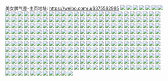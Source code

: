 美女脾气差-主页地址: https://weibo.com/u/6375562995 
![](https://wx4.sinaimg.cn/mw2000/006Xtdbdly1h8ubq9h6knj32c0340qv8.jpg) 
![](https://wx4.sinaimg.cn/mw2000/006Xtdbdly1h8ubqabd9pj32bk2ihe81.jpg) 
![](https://wx4.sinaimg.cn/mw2000/006Xtdbdly1h8ubq7qt0jj32c033z4qs.jpg) 
![](https://wx4.sinaimg.cn/mw2000/006Xtdbdly1h8ubqbnn0lj32c0340e81.jpg) 
![](https://wx4.sinaimg.cn/mw2000/006Xtdbdly1h8ubr1rwkhj32by2821kx.jpg) 
![](https://wx4.sinaimg.cn/mw2000/006Xtdbdly1h8ubr12rk6j31sc2dskjl.jpg) 
![](https://wx4.sinaimg.cn/mw2000/006Xtdbdly1h8ubr0bjs5j32c0340e81.jpg) 
![](https://wx4.sinaimg.cn/mw2000/006Xtdbdly1h8ubr2ir5xj31sc2dsb29.jpg) 
![](https://wx4.sinaimg.cn/mw2000/006Xtdbdly1h8ubqz27fdj32bz2y6e81.jpg) 
![](https://wx4.sinaimg.cn/mw2000/006Xtdbdly1h8hspj1e9hj31o0280x6p.jpg) 
![](https://wx4.sinaimg.cn/mw2000/006Xtdbdly1h8hsphb3srj32c03404qq.jpg) 
![](https://wx4.sinaimg.cn/mw2000/006Xtdbdly1h8hsgvopyjj30jr0tydk6.jpg) 
![](https://wx4.sinaimg.cn/mw2000/006Xtdbdly1h7u0hkxegoj31o02yo4qq.jpg) 
![](https://wx4.sinaimg.cn/mw2000/006Xtdbdly1h7ovau5ymxj32c03401kz.jpg) 
![](https://wx4.sinaimg.cn/mw2000/006Xtdbdly1h7ovavuxa3j33402c0e83.jpg) 
![](https://wx4.sinaimg.cn/mw2000/006Xtdbdly1h7ovasmbhpj32c0340npe.jpg) 
![](https://wx4.sinaimg.cn/mw2000/006Xtdbdly1h7ovaxmmkwj32c0340kjn.jpg) 
![](https://wx4.sinaimg.cn/mw2000/006Xtdbdly1h7lfibdmy0j31o0280kjl.jpg) 
![](https://wx4.sinaimg.cn/mw2000/006Xtdbdly1h7ksqczfqfj31o0280npd.jpg) 
![](https://wx4.sinaimg.cn/mw2000/006Xtdbdly1h7ksqh97ckj33402c01kz.jpg) 
![](https://wx4.sinaimg.cn/mw2000/006Xtdbdly1h7ksqem8jwj31nz1y77wh.jpg) 
![](https://wx4.sinaimg.cn/mw2000/006Xtdbdly1h7ksqiqsv0j32c0340u0y.jpg) 
![](https://wx4.sinaimg.cn/mw2000/006Xtdbdly1h7ksql7autj31o0280e81.jpg) 
![](https://wx4.sinaimg.cn/mw2000/006Xtdbdly1h7kst9x1quj32c03404qq.jpg) 
![](https://wx4.sinaimg.cn/mw2000/006Xtdbdly1h7iifkakjij33402c0npe.jpg) 
![](https://wx4.sinaimg.cn/mw2000/006Xtdbdly1h7iif61xh2j32c0340u0y.jpg) 
![](https://wx4.sinaimg.cn/mw2000/006Xtdbdly1h7iif8xl5wj33402c0kjn.jpg) 
![](https://wx4.sinaimg.cn/mw2000/006Xtdbdly1h7iifaxfv1j33402c0b2b.jpg) 
![](https://wx4.sinaimg.cn/mw2000/006Xtdbdly1h7iifmdm7uj33402c0e83.jpg) 
![](https://wx4.sinaimg.cn/mw2000/006Xtdbdly1h7iifckw12j33402c01kz.jpg) 
![](https://wx4.sinaimg.cn/mw2000/006Xtdbdly1h7iifenp4bj33402c04qr.jpg) 
![](https://wx4.sinaimg.cn/mw2000/006Xtdbdly1h7iifj2jy7j33402c01kz.jpg) 
![](https://wx4.sinaimg.cn/mw2000/006Xtdbdly1h7iifg5kc5j33402c01kz.jpg) 
![](https://wx4.sinaimg.cn/mw2000/006Xtdbdly1h7iifhs01dj33402c0u0z.jpg) 
![](https://wx4.sinaimg.cn/mw2000/006Xtdbdly1h7iif3qr2mj33402c0hdv.jpg) 
![](https://wx4.sinaimg.cn/mw2000/006Xtdbdly1h7igwr6cckj31o0280b29.jpg) 
![](https://wx4.sinaimg.cn/mw2000/006Xtdbdly1h7igwsmuecj31o0280b29.jpg) 
![](https://wx4.sinaimg.cn/mw2000/006Xtdbdly1h7igwpv9kwj31o0280b29.jpg) 
![](https://wx4.sinaimg.cn/mw2000/006Xtdbdly1h7gth4ymylj313u0tuh6e.jpg) 
![](https://wx4.sinaimg.cn/mw2000/006Xtdbdly1h7gth5bpgxj30u01404hg.jpg) 
![](https://wx4.sinaimg.cn/mw2000/006Xtdbdly1h7gtk5o0dhj30u00wbq9y.jpg) 
![](https://wx4.sinaimg.cn/mw2000/006Xtdbdly1h7gtk5y6e9j30u0140n5z.jpg) 
![](https://wx4.sinaimg.cn/mw2000/006Xtdbdly1h78k666mhdj31sc2dsu0x.jpg) 
![](https://wx4.sinaimg.cn/mw2000/006Xtdbdly1h78k67mw7wj31kw2dc4qq.jpg) 
![](https://wx4.sinaimg.cn/mw2000/006Xtdbdly1h78k69fdbsj31kw2dcn77.jpg) 
![](https://wx4.sinaimg.cn/mw2000/006Xtdbdly1h78k69ukgmj30u00wbk0e.jpg) 
![](https://wx4.sinaimg.cn/mw2000/006Xtdbdly1h78k6jqdfdj313u0tuqga.jpg) 
![](https://wx4.sinaimg.cn/mw2000/006Xtdbdly1h6zfe5jrhaj32c0340qv6.jpg) 
![](https://wx4.sinaimg.cn/mw2000/006Xtdbdly1h6lllzvprpj31400u0n50.jpg) 
![](https://wx4.sinaimg.cn/mw2000/006Xtdbdly1h6llm07c94j31400u0aap.jpg) 
![](https://wx4.sinaimg.cn/mw2000/006Xtdbdly1h6llm0kfnej31400u0dnc.jpg) 
![](https://wx4.sinaimg.cn/mw2000/006Xtdbdly1h6llfjt0ykj32801o0kjm.jpg) 
![](https://wx4.sinaimg.cn/mw2000/006Xtdbdly1h6llfkz73xj31o01o014m.jpg) 
![](https://wx4.sinaimg.cn/mw2000/006Xtdbdly1h6llfm70bvj31o01o0qv5.jpg) 
![](https://wx4.sinaimg.cn/mw2000/006Xtdbdly1h6llfn9ldfj31o01o0kjl.jpg) 
![](https://wx4.sinaimg.cn/mw2000/006Xtdbdly1h5h1r33ytuj31o01o0nec.jpg) 
![](https://wx4.sinaimg.cn/mw2000/006Xtdbdly1h5h1rw5djkj33342bc7wj.jpg) 
![](https://wx4.sinaimg.cn/mw2000/006Xtdbdly1h5h1shgiirj31o01o04qp.jpg) 
![](https://wx4.sinaimg.cn/mw2000/006Xtdbdly1h5h1szxb6wj33402c04qs.jpg) 
![](https://wx4.sinaimg.cn/mw2000/006Xtdbdly1h5h1r2k40xj31s02dchdt.jpg) 
![](https://wx4.sinaimg.cn/mw2000/006Xtdbdly1h5h1t43kvwj33342bce83.jpg) 
![](https://wx4.sinaimg.cn/mw2000/006Xtdbdly1h57sgm9j5pj33342bc4qs.jpg) 
![](https://wx4.sinaimg.cn/mw2000/006Xtdbdly1h57sgqfhsyj33342bcx6r.jpg) 
![](https://wx4.sinaimg.cn/mw2000/006Xtdbdly1h4ul0kzqipj30u0140naw.jpg) 
![](https://wx4.sinaimg.cn/mw2000/006Xtdbdly1h4sdxid50cj31400u07d7.jpg) 
![](https://wx4.sinaimg.cn/mw2000/006Xtdbdly1h4sdxj6ie2j31400u0grr.jpg) 
![](https://wx4.sinaimg.cn/mw2000/006Xtdbdly1h4sdxitd4yj31400u0dnj.jpg) 
![](https://wx4.sinaimg.cn/mw2000/006Xtdbdly1h4sdxjjsq0j31400u0qa7.jpg) 
![](https://wx4.sinaimg.cn/mw2000/006Xtdbdly1h4ibokytfuj33k02o04qq.jpg) 
![](https://wx4.sinaimg.cn/mw2000/006Xtdbdly1h4ibq33sxcj32bc27rkjl.jpg) 
![](https://wx4.sinaimg.cn/mw2000/006Xtdbdly1h4ibpd6oqbj33342bcx6r.jpg) 
![](https://wx4.sinaimg.cn/mw2000/006Xtdbdly1h4fj3bapt0j33342bchdv.jpg) 
![](https://wx4.sinaimg.cn/mw2000/006Xtdbdly1h4dnf1jlp3j30u01hcam5.jpg) 
![](https://wx4.sinaimg.cn/mw2000/006Xtdbdly1h4dnh74tjcj33342bckjm.jpg) 
![](https://wx4.sinaimg.cn/mw2000/006Xtdbdly1h4cjxtf6pfj31400u07c5.jpg) 
![](https://wx4.sinaimg.cn/mw2000/006Xtdbdly1h4cjxtykxtj31400u0gtp.jpg) 
![](https://wx4.sinaimg.cn/mw2000/006Xtdbdly1h45p5sr9vlj31sc2dsu0x.jpg) 
![](https://wx4.sinaimg.cn/mw2000/006Xtdbdly1h45p62dmauj33402c0e82.jpg) 
![](https://wx4.sinaimg.cn/mw2000/006Xtdbdly1h44fce155sj33402c0npe.jpg) 
![](https://wx4.sinaimg.cn/mw2000/006Xtdbdly1h44fcg1oe6j30u01gp7fx.jpg) 
![](https://wx4.sinaimg.cn/mw2000/006Xtdbdly1h44fcihcq2j32bc3344qq.jpg) 
![](https://wx4.sinaimg.cn/mw2000/006Xtdbdly1h44fcnnbwcj33342bcx6q.jpg) 
![](https://wx4.sinaimg.cn/mw2000/006Xtdbdly1h44fcf2hkrj30lg13u49j.jpg) 
![](https://wx4.sinaimg.cn/mw2000/006Xtdbdly1h44fcusmasj33342bchdw.jpg) 
![](https://wx4.sinaimg.cn/mw2000/006Xtdbdly1h44fcq1u0aj33342bcu0y.jpg) 
![](https://wx4.sinaimg.cn/mw2000/006Xtdbdly1h44fd2v4itj32bc3341kz.jpg) 
![](https://wx4.sinaimg.cn/mw2000/006Xtdbdly1h44fcl9og0j32bc3344qr.jpg) 
![](https://wx4.sinaimg.cn/mw2000/006Xtdbdly1h44f6env0ej32c0340npf.jpg) 
![](https://wx4.sinaimg.cn/mw2000/006Xtdbdly1h44f75ypulj33402c0npf.jpg) 
![](https://wx4.sinaimg.cn/mw2000/006Xtdbdly1h44f6kcdocj32c0340npf.jpg) 
![](https://wx4.sinaimg.cn/mw2000/006Xtdbdly1h44f6ptw1mj33402c0kjn.jpg) 
![](https://wx4.sinaimg.cn/mw2000/006Xtdbdly1h44f79ohasj33342bcb2a.jpg) 
![](https://wx4.sinaimg.cn/mw2000/006Xtdbdly1h44f7ewkuij33342bcqv7.jpg) 
![](https://wx4.sinaimg.cn/mw2000/006Xtdbdly1h44f7ku3j3j33342bc4qq.jpg) 
![](https://wx4.sinaimg.cn/mw2000/006Xtdbdly1h44f7id90cj33342bcx6q.jpg) 
![](https://wx4.sinaimg.cn/mw2000/006Xtdbdly1h44f7n2y81j33342bc1ky.jpg) 
![](https://wx4.sinaimg.cn/mw2000/006Xtdbdly1h3ruoz6brnj31400u010v.jpg) 
![](https://wx4.sinaimg.cn/mw2000/006Xtdbdly1h3ruozsjeej31400u0dn7.jpg) 
![](https://wx4.sinaimg.cn/mw2000/006Xtdbdly1h3k3i4gq49j32c0340hdw.jpg) 
![](https://wx4.sinaimg.cn/mw2000/006Xtdbdly1h3k3i6zqdxj33342bcqv9.jpg) 
![](https://wx4.sinaimg.cn/mw2000/006Xtdbdly1h3k3iqodd8j32bc334npg.jpg) 
![](https://wx4.sinaimg.cn/mw2000/006Xtdbdly1h3k3icqdtnj32bc334b29.jpg) 
![](https://wx4.sinaimg.cn/mw2000/006Xtdbdly1h3k3ibugtgj33342bcqv9.jpg) 
![](https://wx4.sinaimg.cn/mw2000/006Xtdbdly1h3k3ih9xypj32bc3344qs.jpg) 
![](https://wx4.sinaimg.cn/mw2000/006Xtdbdly1h3k3ifekhlj32bc334b2d.jpg) 
![](https://wx4.sinaimg.cn/mw2000/006Xtdbdly1h3k3iippslj33342bcnpe.jpg) 
![](https://wx4.sinaimg.cn/mw2000/006Xtdbdly1h3k3ilsjc2j32bc334npj.jpg) 
![](https://wx4.sinaimg.cn/mw2000/006Xtdbdly1h3k3i9dwkgj33342bcb2d.jpg) 
![](https://wx4.sinaimg.cn/mw2000/006Xtdbdly1h3k3io1f57j33342bc000.jpg) 
![](https://wx4.sinaimg.cn/mw2000/006Xtdbdly1h3k3it4ojej33342bcx6r.jpg) 
![](https://wx4.sinaimg.cn/mw2000/006Xtdbdly1h3k3ivg3mmj33342bcnpg.jpg) 
![](https://wx4.sinaimg.cn/mw2000/006Xtdbdly1h3k3ixua8lj33342bc4qs.jpg) 
![](https://wx4.sinaimg.cn/mw2000/006Xtdbdly1h3jgqenmjcj30uk3jd4qq.jpg) 
![](https://wx4.sinaimg.cn/mw2000/006Xtdbdly1h3jgqiejlnj329a2if1l1.jpg) 
![](https://wx4.sinaimg.cn/mw2000/006Xtdbdly1h3jgqkz7maj32bc2bc4qr.jpg) 
![](https://wx4.sinaimg.cn/mw2000/006Xtdbdly1h3jgqwy5apj32bc3347wj.jpg) 
![](https://wx4.sinaimg.cn/mw2000/006Xtdbdly1h3jgrbskhsj33342bcu0y.jpg) 
![](https://wx4.sinaimg.cn/mw2000/006Xtdbdly1h3jgqn0fe8j33342bchdv.jpg) 
![](https://wx4.sinaimg.cn/mw2000/006Xtdbdly1h3jgqp2upyj33342bcx6q.jpg) 
![](https://wx4.sinaimg.cn/mw2000/006Xtdbdly1h3jgqr3tpvj32bc334u0y.jpg) 
![](https://wx4.sinaimg.cn/mw2000/006Xtdbdly1h3jgqu821tj33342bckjo.jpg) 
![](https://wx4.sinaimg.cn/mw2000/006Xtdbdly1h3jgr00cmjj33342bchdy.jpg) 
![](https://wx4.sinaimg.cn/mw2000/006Xtdbdly1h3jgr33upyj32bc3347wj.jpg) 
![](https://wx4.sinaimg.cn/mw2000/006Xtdbdly1h3jgr5eixyj32bc334x6r.jpg) 
![](https://wx4.sinaimg.cn/mw2000/006Xtdbdly1h3jgr7xssvj32bc334u0z.jpg) 
![](https://wx4.sinaimg.cn/mw2000/006Xtdbdly1h3jgra6yboj33342bcx6q.jpg) 
![](https://wx4.sinaimg.cn/mw2000/006Xtdbdly1h3jgref1bbj33342bcx6q.jpg) 
![](https://wx4.sinaimg.cn/mw2000/006Xtdbdly1h3g9a28sfsj31400u0qb6.jpg) 
![](https://wx4.sinaimg.cn/mw2000/006Xtdbdly1h3g9a1ru65j31400u0gr3.jpg) 
![](https://wx4.sinaimg.cn/mw2000/006Xtdbdly1h3g9a2s9b3j31400u0k01.jpg) 
![](https://wx4.sinaimg.cn/mw2000/006Xtdbdly1h3f0wcjc36j32db1rzb2c.jpg) 
![](https://wx4.sinaimg.cn/mw2000/006Xtdbdly1h3f0w8ts8sj32db1rz7wj.jpg) 
![](https://wx4.sinaimg.cn/mw2000/006Xtdbdly1h3bnwygtjgj30qo0uzn4m.jpg) 
![](https://wx4.sinaimg.cn/mw2000/006Xtdbdly1h3bnwtgzn6j31400u047r.jpg) 
![](https://wx4.sinaimg.cn/mw2000/006Xtdbdly1h35qpi14mgj32c03404qq.jpg) 
![](https://wx4.sinaimg.cn/mw2000/006Xtdbdly1h35qoct1yaj31400u0n3d.jpg) 
![](https://wx4.sinaimg.cn/mw2000/006Xtdbdly1h35qod4xfqj31400u0wl6.jpg) 
![](https://wx4.sinaimg.cn/mw2000/006Xtdbdly1h35qodjynkj31400u0grc.jpg) 
![](https://wx4.sinaimg.cn/mw2000/006Xtdbdly1h35qodz9nej31400u0aic.jpg) 
![](https://wx4.sinaimg.cn/mw2000/006Xtdbdly1h35qtnk8fkj31400u0jxz.jpg) 
![](https://wx4.sinaimg.cn/mw2000/006Xtdbdly1h2wks79a1hj30tp13lgqg.jpg) 
![](https://wx4.sinaimg.cn/mw2000/006Xtdbdly1h2wksjgh4kj32bc334b2a.jpg) 
![](https://wx4.sinaimg.cn/mw2000/006Xtdbdly1h2f8kvm8b9j31400u0ahx.jpg) 
![](https://wx4.sinaimg.cn/mw2000/006Xtdbdly1h2f8l44aopj31400u0jzt.jpg) 
![](https://wx4.sinaimg.cn/mw2000/006Xtdbdly1h2f8kpw6nlj31400u0agm.jpg) 
![](https://wx4.sinaimg.cn/mw2000/006Xtdbdly1h2f8kjf2l8j31400u0dn2.jpg) 
![](https://wx4.sinaimg.cn/mw2000/006Xtdbdly1h2cn2xbegnj32bc334x6r.jpg) 
![](https://wx4.sinaimg.cn/mw2000/006Xtdbdly1h2cn32s1q4j32bc334npe.jpg) 
![](https://wx4.sinaimg.cn/mw2000/006Xtdbdly1h2cn2qcznij32bc334x6p.jpg) 
![](https://wx4.sinaimg.cn/mw2000/006Xtdbdly1h2aq4msbkyj33k02o04qq.jpg) 
![](https://wx4.sinaimg.cn/mw2000/006Xtdbdly1h27su0gb4ej33342bcx6q.jpg) 
![](https://wx4.sinaimg.cn/mw2000/006Xtdbdly1h27sujfyo2j31400u0n26.jpg) 
![](https://wx4.sinaimg.cn/mw2000/006Xtdbdly1h216mvsb1uj31400u0n6n.jpg) 
![](https://wx4.sinaimg.cn/mw2000/006Xtdbdly1h216mwv9u5j31400u013s.jpg) 
![](https://wx4.sinaimg.cn/mw2000/006Xtdbdly1h216n24kcgj32bc3347wi.jpg) 
![](https://wx4.sinaimg.cn/mw2000/006Xtdbdly1h1xthrqna4j31c01s01kx.jpg) 
![](https://wx4.sinaimg.cn/mw2000/006Xtdbdly1h1xthqji1kj33342bckjm.jpg) 
![](https://wx4.sinaimg.cn/mw2000/006Xtdbdly1h1xthsg57yj33342bc4ny.jpg) 
![](https://wx4.sinaimg.cn/mw2000/006Xtdbdly1h1wbdvotmij33342bcx6r.jpg) 
![](https://wx4.sinaimg.cn/mw2000/006Xtdbdly1h1wbdtauypj31fy1vdb2a.jpg) 
![](https://wx4.sinaimg.cn/mw2000/006Xtdbdly1h1qjd0qtkvj32dc2dcu0x.jpg) 
![](https://wx4.sinaimg.cn/mw2000/006Xtdbdly1h1qjd4gf1nj33342bckjn.jpg) 
![](https://wx4.sinaimg.cn/mw2000/006Xtdbdly1h1qjfmot7kj31400u04fx.jpg) 
![](https://wx4.sinaimg.cn/mw2000/006Xtdbdly1h1o7u3eoj7j33342bcu0y.jpg) 
![](https://wx4.sinaimg.cn/mw2000/006Xtdbdly1h1it7jajrhj32bc24cx6p.jpg) 
![](https://wx4.sinaimg.cn/mw2000/006Xtdbdly1h1it7lyvhvj32bc334u11.jpg) 
![](https://wx4.sinaimg.cn/mw2000/006Xtdbdly1h177pm29m4j30qo14r0xm.jpg) 
![](https://wx4.sinaimg.cn/mw2000/006Xtdbdly1h0arr3z22tj325k1s0qv5.jpg) 
![](https://wx4.sinaimg.cn/mw2000/006Xtdbdly1h0arr786dqj323m1r7npd.jpg) 
![](https://wx4.sinaimg.cn/mw2000/006Xtdbdly1h0arr95ogfj32431ryhdt.jpg) 
![](https://wx4.sinaimg.cn/mw2000/006Xtdbdly1h08oagp8cij31o01o01kx.jpg) 
![](https://wx4.sinaimg.cn/mw2000/006Xtdbdly1h08oaiipwhj31o01o0b29.jpg) 
![](https://wx4.sinaimg.cn/mw2000/006Xtdbdly1h08oakf8kij31o01o0npd.jpg) 
![](https://wx4.sinaimg.cn/mw2000/006Xtdbdly1h0861aerskj32dn2d0u0x.jpg) 
![](https://wx4.sinaimg.cn/mw2000/006Xtdbdly1h0861hxi2pj32dc2dckjn.jpg) 
![](https://wx4.sinaimg.cn/mw2000/006Xtdbdly1gzugnmi4jsj30zg10utwp.jpg) 
![](https://wx4.sinaimg.cn/mw2000/006Xtdbdly1gzugnnvyslj312u105gvt.jpg) 
![](https://wx4.sinaimg.cn/mw2000/006Xtdbdly1gzugnk8d0oj30zg0zijye.jpg) 
![](https://wx4.sinaimg.cn/mw2000/006Xtdbdly1gzseqpvvbzj31o01o01kx.jpg) 
![](https://wx4.sinaimg.cn/mw2000/006Xtdbdly1gzserq031pj33342bcqv5.jpg) 
![](https://wx4.sinaimg.cn/mw2000/006Xtdbdly1gzser5hjdgj31o01o0e81.jpg) 
![](https://wx4.sinaimg.cn/mw2000/006Xtdbdly1gzseqlauiwj33342bcu0z.jpg) 
![](https://wx4.sinaimg.cn/mw2000/006Xtdbdly1gzsepm3xicj33342bce81.jpg) 
![](https://wx4.sinaimg.cn/mw2000/006Xtdbdly1gzser2ai4zj33342bcnpf.jpg) 
![](https://wx4.sinaimg.cn/mw2000/006Xtdbdly1gzseu7fnloj33342bce82.jpg) 
![](https://wx4.sinaimg.cn/mw2000/006Xtdbdly1gzsepowq0sj33342bcu0y.jpg) 
![](https://wx4.sinaimg.cn/mw2000/006Xtdbdly1gzsev9kpxuj31o01o0npd.jpg) 
![](https://wx4.sinaimg.cn/mw2000/006Xtdbdly1gzrcc24zvij33342bchdu.jpg) 
![](https://wx4.sinaimg.cn/mw2000/006Xtdbdly1gzrccrncw3j33342bcb2a.jpg) 
![](https://wx4.sinaimg.cn/mw2000/006Xtdbdly1gzrcd9c2gij33342bc7wj.jpg) 
![](https://wx4.sinaimg.cn/mw2000/006Xtdbdly1gzr7km790aj31o01o0npd.jpg) 
![](https://wx4.sinaimg.cn/mw2000/006Xtdbdly1gzr7kxt8mcj33342bcnpe.jpg) 
![](https://wx4.sinaimg.cn/mw2000/006Xtdbdly1gzjy48drx3j32dc1oiqv5.jpg) 
![](https://wx4.sinaimg.cn/mw2000/006Xtdbdly1gzjy4cilvvj33342bcu0x.jpg) 
![](https://wx4.sinaimg.cn/mw2000/006Xtdbdgy1gyzcv67swsj31400u0aj2.jpg) 
![](https://wx4.sinaimg.cn/mw2000/006Xtdbdgy1gyzcvoccaxj31400u0n4l.jpg) 
![](https://wx4.sinaimg.cn/mw2000/006Xtdbdgy1gyzcy0wfgcj31400u0dol.jpg) 
![](https://wx4.sinaimg.cn/mw2000/006Xtdbdly1gyrgsbdagsj32bc334x6p.jpg) 
![](https://wx4.sinaimg.cn/mw2000/006Xtdbdly1gyrgse2ujaj32bc334kjl.jpg) 
![](https://wx4.sinaimg.cn/mw2000/006Xtdbdly1gyo0cwgbp4j316o1s0do7.jpg) 
![](https://wx4.sinaimg.cn/mw2000/006Xtdbdly1gyi7gumxdpj32bc3347wj.jpg) 
![](https://wx4.sinaimg.cn/mw2000/006Xtdbdly1gyi7si9vvsj30qo0m0tbj.jpg) 
![](https://wx4.sinaimg.cn/mw2000/006Xtdbdly1gyi7grsop3j30u014049v.jpg) 
![](https://wx4.sinaimg.cn/mw2000/006Xtdbdly1gygyiapsvmj31o02801ky.jpg) 
![](https://wx4.sinaimg.cn/mw2000/006Xtdbdly1gygyi9ejlvj31o0280x6p.jpg) 
![](https://wx4.sinaimg.cn/mw2000/006Xtdbdly1gygyic5pjbj31o02804qq.jpg) 
![](https://wx4.sinaimg.cn/mw2000/006Xtdbdly1gxlnelhhorj32dc2dcb2a.jpg) 
![](https://wx4.sinaimg.cn/mw2000/006Xtdbdly1gxdm9pz5q6j32bc334npe.jpg) 
![](https://wx4.sinaimg.cn/mw2000/006Xtdbdly1gxdm9smzzbj33342bc7wi.jpg) 
![](https://wx4.sinaimg.cn/mw2000/006Xtdbdly1gxdma2spzyj32bc3344qq.jpg) 
![](https://wx4.sinaimg.cn/mw2000/006Xtdbdly1gxdm9x1o67j33342bcb2c.jpg) 
![](https://wx4.sinaimg.cn/mw2000/006Xtdbdly1gxdm9zmregj32bc334hdu.jpg) 
![](https://wx4.sinaimg.cn/mw2000/006Xtdbdly1gxdmak6pjij33342bc7wj.jpg) 
![](https://wx4.sinaimg.cn/mw2000/006Xtdbdly1gxdmaid15sj33342bc1kz.jpg) 
![](https://wx4.sinaimg.cn/mw2000/006Xtdbdly1gxdma19uvsj32bc334hdu.jpg) 
![](https://wx4.sinaimg.cn/mw2000/006Xtdbdly1gxdmc1o5nsj33342bckjm.jpg) 
![](https://wx4.sinaimg.cn/mw2000/006Xtdbdly1gx41t57j3ij31s02dckjl.jpg) 
![](https://wx4.sinaimg.cn/mw2000/006Xtdbdly1gx41t85lgaj31s02dchdt.jpg) 
![](https://wx4.sinaimg.cn/mw2000/006Xtdbdly1gx41tb2gckj31s02dce81.jpg) 
![](https://wx4.sinaimg.cn/mw2000/006Xtdbdly1gx41tej6i3j31s02dckjl.jpg) 
![](https://wx4.sinaimg.cn/mw2000/006Xtdbdly1gx3uy7hi6lj32bc3347wj.jpg) 
![](https://wx4.sinaimg.cn/mw2000/006Xtdbdly1gx3uykh7x6j311c3404qq.jpg) 
![](https://wx4.sinaimg.cn/mw2000/006Xtdbdly1gx3uyb5609j32bc3341kz.jpg) 
![](https://wx4.sinaimg.cn/mw2000/006Xtdbdly1gx3uz36cfpj311c340hdt.jpg) 
![](https://wx4.sinaimg.cn/mw2000/006Xtdbdly1gx3uy22bwdj32bc3341ky.jpg) 
![](https://wx4.sinaimg.cn/mw2000/006Xtdbdly1gx3uyfwiuej33342bc1l0.jpg) 
![](https://wx4.sinaimg.cn/mw2000/006Xtdbdly1gx3uz6antij313j341hdt.jpg) 
![](https://wx4.sinaimg.cn/mw2000/006Xtdbdly1gx3uytdkwpj311c340npd.jpg) 
![](https://wx4.sinaimg.cn/mw2000/006Xtdbdly1gx3uyyrr7gj311c340e81.jpg) 
![](https://wx4.sinaimg.cn/mw2000/006Xtdbdly1gx3uyp4ycnj30v9340kjl.jpg) 
![](https://wx4.sinaimg.cn/mw2000/006Xtdbdly1gx3uz9g8tuj311c340u0x.jpg) 
![](https://wx4.sinaimg.cn/mw2000/006Xtdbdly1gx3uzd55waj311c340kjl.jpg) 
![](https://wx4.sinaimg.cn/mw2000/006Xtdbdly1gx3uklys1vj32bc334qv8.jpg) 
![](https://wx4.sinaimg.cn/mw2000/006Xtdbdly1gx3ukpwvqzj33k02o0hdv.jpg) 
![](https://wx4.sinaimg.cn/mw2000/006Xtdbdly1gx3ukvx8k4j33342bc7wm.jpg) 
![](https://wx4.sinaimg.cn/mw2000/006Xtdbdly1gx3ukzcv7hj33342bcu0z.jpg) 
![](https://wx4.sinaimg.cn/mw2000/006Xtdbdly1gx3ullgzhaj33342bchdv.jpg) 
![](https://wx4.sinaimg.cn/mw2000/006Xtdbdly1gx3ul4kaxqj30v9340hdu.jpg) 
![](https://wx4.sinaimg.cn/mw2000/006Xtdbdly1gx3ulajce5j30uk3jdx6q.jpg) 
![](https://wx4.sinaimg.cn/mw2000/006Xtdbdly1gx3ulemfshj311c340u0y.jpg) 
![](https://wx4.sinaimg.cn/mw2000/006Xtdbdly1gx3uli94tlj311c340b2a.jpg) 
![](https://wx4.sinaimg.cn/mw2000/006Xtdbdly1gx3u4l68ggj311c340hdu.jpg) 
![](https://wx4.sinaimg.cn/mw2000/006Xtdbdly1gx3u2o64qfj311c340e82.jpg) 
![](https://wx4.sinaimg.cn/mw2000/006Xtdbdly1gx3u4ikib4j30uk3ofnpd.jpg) 
![](https://wx4.sinaimg.cn/mw2000/006Xtdbdly1gx3u2ua5afj313j3417wi.jpg) 
![](https://wx4.sinaimg.cn/mw2000/006Xtdbdly1gx3u3db0jej31rx33zb29.jpg) 
![](https://wx4.sinaimg.cn/mw2000/006Xtdbdly1gx3u3414n8j322o340qv7.jpg) 
![](https://wx4.sinaimg.cn/mw2000/006Xtdbdly1gx3u3953t8j311x340x6p.jpg) 
![](https://wx4.sinaimg.cn/mw2000/006Xtdbdly1gx3u3th7j6j322o340npf.jpg) 
![](https://wx4.sinaimg.cn/mw2000/006Xtdbdly1gx3u46m4crj322o3401kz.jpg) 
![](https://wx4.sinaimg.cn/mw2000/006Xtdbdly1gwxdq70elgj30u013zwy2.jpg) 
![](https://wx4.sinaimg.cn/mw2000/006Xtdbdly1gwxdq8jd4aj30u013ykan.jpg) 
![](https://wx4.sinaimg.cn/mw2000/006Xtdbdly1gwxdqa3121j30u013ywwa.jpg) 
![](https://wx4.sinaimg.cn/mw2000/006Xtdbdly1gwx8pqx8b2j33342bc1kz.jpg) 
![](https://wx4.sinaimg.cn/mw2000/006Xtdbdly1gwx8plzg9pj32bc1qihdt.jpg) 
![](https://wx4.sinaimg.cn/mw2000/006Xtdbdly1gwx8pomy2ij33342bchdw.jpg) 
![](https://wx4.sinaimg.cn/mw2000/006Xtdbdly1gwn0bd9sfej33342bckjn.jpg) 
![](https://wx4.sinaimg.cn/mw2000/006Xtdbdly1gwn0awwdw0j30u00mi78r.jpg) 
![](https://wx4.sinaimg.cn/mw2000/006Xtdbdly1gwn0b7atrhj33342bc1kz.jpg) 
![](https://wx4.sinaimg.cn/mw2000/006Xtdbdly1gwn0axmz1gj30u00po45h.jpg) 
![](https://wx4.sinaimg.cn/mw2000/006Xtdbdly1gwn0b285cgj33342bcnpe.jpg) 
![](https://wx4.sinaimg.cn/mw2000/006Xtdbdly1gwn0biliikj33342bc1kz.jpg) 
![](https://wx4.sinaimg.cn/mw2000/006Xtdbdly1gwi2pup8lfj33341x8qv6.jpg) 
![](https://wx4.sinaimg.cn/mw2000/006Xtdbdly1gwdutq0ue4j31wy1h8ngj.jpg) 
![](https://wx4.sinaimg.cn/mw2000/006Xtdbdly1gwdutrxsd5j31x41k2nk4.jpg) 
![](https://wx4.sinaimg.cn/mw2000/006Xtdbdly1gwdutu914uj31zm1ry4qp.jpg) 
![](https://wx4.sinaimg.cn/mw2000/006Xtdbdly1gwdutwxnpgj31zu1ra7wh.jpg) 
![](https://wx4.sinaimg.cn/mw2000/006Xtdbdly1gwdutzd01pj33342bce82.jpg) 
